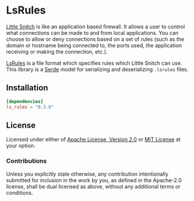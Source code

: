 # LsRules

[Little Snitch][little_snitch] is like an application based firewall.  It allows
a user to control what connections can be made to and from local applications.
You can choose to allow or deny connections based on a set of rules (such as the
domain or hostname being connected to, the ports used, the application receiving
or making the connection, etc.).

[LsRules][lsrules] is a file format which specifies rules which Little Snitch
can use. This library is a [Serde][serde] model for serializing and
deserializing `.lsrules` files.

## Installation

```toml
[dependencies]
ls_rules = "0.3.0"
```

## License

Licensed under either of [Apache License, Version 2.0][LICENSE_APACHE] or [MIT
License][LICENSE_MIT] at your option.

### Contributions

Unless you explicitly state otherwise, any contribution intentionally submitted
for inclusion in the work by you, as defined in the Apache-2.0 license, shall be
dual licensed as above, without any additional terms or conditions.

[LICENSE_APACHE]: LICENSE-APACHE
[LICENSE_MIT]: LICENSE-MIT
[little_snitch]: https://www.obdev.at/products/littlesnitch/index.html
[lsrules]: https://help.obdev.at/littlesnitch/ref-lsrules-file-format
[serde]: https://serde.rs
